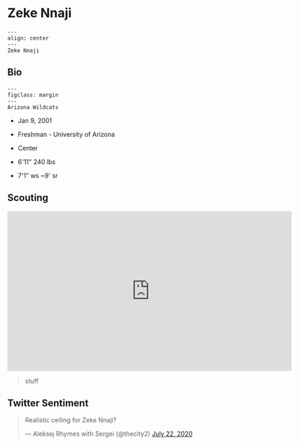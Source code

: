Zeke Nnaji
===

```{figure} ../img/zeke_nnaji.jpg
---
align: center
---
Zeke Nnaji
```

## Bio
```{figure} ../img/1108px-Arizona_Wildcats_logo.svg.png
---
figclass: margin
---
Arizona Wildcats
```

- Jan 9, 2001

- Freshman - University of Arizona

- Center

- 6'11" 240 lbs

- 7'1" ws ~9' sr

## Scouting
<iframe width="640" height="360" src="https://www.youtube.com/embed/AWGV7Fj_Rxw" frameborder="0" allow="accelerometer; autoplay; encrypted-media; gyroscope; picture-in-picture" allowfullscreen></iframe>

>stuff 

## Twitter Sentiment

<blockquote class="twitter-tweet"><p lang="en" dir="ltr">Realistic ceiling for Zeke Nnaji?</p>&mdash; Aleksej Rhymes with Sergei (@thecity2) <a href="https://twitter.com/thecity2/status/1285950490149183493?ref_src=twsrc%5Etfw">July 22, 2020</a></blockquote> <script async src="https://platform.twitter.com/widgets.js" charset="utf-8"></script>
